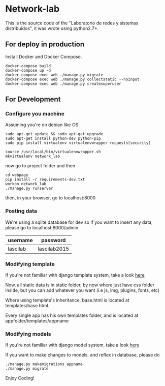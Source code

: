 # Network-lab

This is the source code of the "Laboratorio de redes y sistemas distribuidos", it was wrote using python2.7+.

## For deploy in production
Install Docker and Docker Compose.

```
docker-compose build
docker-compose up -d
docker-compose exec web ./manage.py migrate
docker-compose exec web ./manage.py collectstatic --noinput 
docker-compose exec web ./manage.py createsuperuser
```

## For Development

### Configure you machine
Assuming you're on debian like OS

```
sudo apt-get update && sudo apt-get upgrade
sudo apt-get install python-dev python-pip
sudo pip install virtualenv virtualenvwrapper requests[security]

source /usr/local/bin/virtualenvwrapper.sh
mkvirtualenv network_lab
```

now  go to project folder and then

```
cd webpage
pip install -r requirements-dev.txt
workon network_lab
./manage.py runserver
```

then, in your browser, go to localhost:8000

### Posting data
We're using a sqlite database for dev so if you want to insert any data, please go to localhost:8000/admin

| username |   password   |
|----------|--------------|
| lascilab | lascilab2015 |

### Modifying template
If you're not familiar with django template system, take a look  [here](https://docs.djangoproject.com/en/1.8/topics/templates/)

Now, all static data is in static folder, by now where just have css folder inside, but you can add whatever you want (i.e js, img, plugins, fonts, etc)


Where using template's inheritance, base.html is located at templates/base.html.

Every single app has his own templates folder, and is located at appfolder/templates/appname

### Modifying models
If you're not familiar with django model system, take a look 
[here](https://docs.djangoproject.com/en/1.8/topics/db/models/)

If you want to make changes to models, and reflex in database, please do
```
./manage.py makemigrations appname
./manage.py migrate
```

Enjoy Coding!

